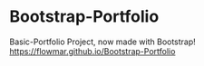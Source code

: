 # Bootstrap-Portfolio
Basic-Portfolio Project, now made with Bootstrap!
https://flowmar.github.io/Bootstrap-Portfolio
